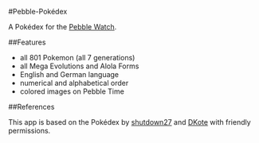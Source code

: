 #Pebble-Pokédex

A Pokédex for the [Pebble Watch](https://getpebble.com/).


##Features

* all 801 Pokemon (all 7 generations)
* all Mega Evolutions and Alola Forms
* English and German language
* numerical and alphabetical order
* colored images on Pebble Time


##References

This app is based on the Pokédex by [shutdown27](https://github.com/shutdown27/pebble-Pokedex-App) and [DKote](https://github.com/DKote/Pebble-Dex) with friendly permissions.
